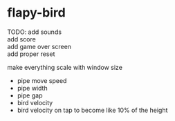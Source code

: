 # flapy-bird

TODO:
add sounds  
add score  
add game over screen  
add proper reset  

make everything scale with window size
- pipe move speed
- pipe width
- pipe gap
- bird velocity
- bird velocity on tap to become like 10% of the height
